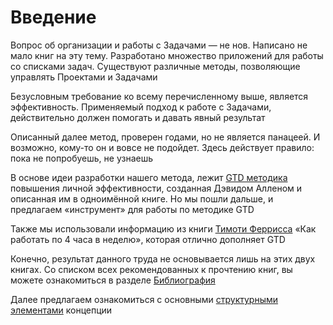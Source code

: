 # Введение

Вопрос об организации и работы с Задачами — не нов. Написано не мало книг на эту тему. Разработано множество приложений для работы со списками задач. Существуют различные методы, позволяющие управлять Проектами и Задачами

Безусловным требование ко всему перечисленному выше, является эффективность. Применяемый подход к работе с Задачами, действительно должен помогать и давать явный результат

Описанный далее метод, проверен годами, но не является панацеей. И возможно, кому-то он и вовсе не подойдет. Здесь действует правило: пока не попробуешь, не узнаешь

В основе идеи разработки нашего метода, лежит [GTD методика](https://www.wikiwand.com/ru/Getting_Things_Done) повышения личной эффективности, созданная Дэвидом Алленом и описанная им в одноимённой книге. Но мы пошли дальше, и предлагаем «инструмент» для работы по методике GTD

Также мы использовали информацию из книги [Тимоти Феррисса](https://www.wikiwand.com/en/Tim_Ferriss) «Как работать по 4 часа в неделю», которая отлично дополняет GTD

Конечно, результат данного труда не основывается лишь на этих двух книгах. Со списком всех рекомендованных к прочтению книг, вы можете ознакомиться в разделе [Библиография](/bibliography/)

Далее предлагаем ознакомиться с основными [структурными элементами](/concept/02_elements) концепции

